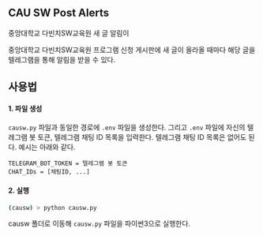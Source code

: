 ## CAU SW Post Alerts

중앙대학교 다빈치SW교육원 새 글 알림이

중앙대학교 다빈치SW교육원 프로그램 신청 게시판에 새 글이 올라올 때마다 해당 글을 텔레그램을 통해 알림을 받을 수 있다.

## 사용법

#### 1. 파일 생성

`causw.py` 파일과 동일한 경로에 `.env` 파일을 생성한다. 그리고 `.env` 파일에 자신의 텔레그램 봇 토큰, 텔레그램 채팅 ID 목록을 입력한다. 텔레그램 채팅 ID 목록은 없어도 된다. 예시는 아래와 같다.

```
TELEGRAM_BOT_TOKEN = 텔레그램 봇 토큰
CHAT_IDs = [채팅ID, ...]
```

#### 2. 실행

```zsh
(causw) > python causw.py
```

causw 폴더로 이동해 `causw.py` 파일을 파이썬3으로 실행한다.